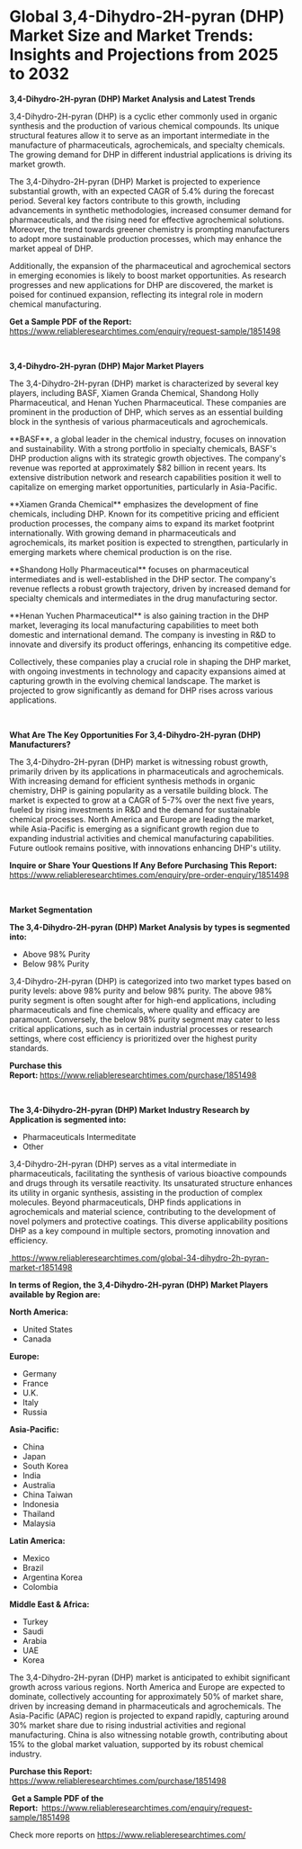 <p><h1>Global 3,4-Dihydro-2H-pyran (DHP) Market Size and Market Trends: Insights and Projections from 2025 to 2032</h1></p><p><strong>3,4-Dihydro-2H-pyran (DHP) Market Analysis and Latest Trends</strong></p>
<p><p>3,4-Dihydro-2H-pyran (DHP) is a cyclic ether commonly used in organic synthesis and the production of various chemical compounds. Its unique structural features allow it to serve as an important intermediate in the manufacture of pharmaceuticals, agrochemicals, and specialty chemicals. The growing demand for DHP in different industrial applications is driving its market growth.</p><p>The 3,4-Dihydro-2H-pyran (DHP) Market is projected to experience substantial growth, with an expected CAGR of 5.4% during the forecast period. Several key factors contribute to this growth, including advancements in synthetic methodologies, increased consumer demand for pharmaceuticals, and the rising need for effective agrochemical solutions. Moreover, the trend towards greener chemistry is prompting manufacturers to adopt more sustainable production processes, which may enhance the market appeal of DHP.</p><p>Additionally, the expansion of the pharmaceutical and agrochemical sectors in emerging economies is likely to boost market opportunities. As research progresses and new applications for DHP are discovered, the market is poised for continued expansion, reflecting its integral role in modern chemical manufacturing.</p></p>
<p><strong>Get a Sample PDF of the Report:&nbsp;</strong> <a href="https://www.reliableresearchtimes.com/enquiry/request-sample/1851498?utm_campaign=2714&utm_medium=2&utm_source=Github&utm_content=ia&utm_term=26032025&utm_id=34-dihydro-2h-pyran-dhp">https://www.reliableresearchtimes.com/enquiry/request-sample/1851498</a></p>
<p>&nbsp;</p>
<p><strong>3,4-Dihydro-2H-pyran (DHP) Major Market Players</strong></p>
<p><p>The 3,4-Dihydro-2H-pyran (DHP) market is characterized by several key players, including BASF, Xiamen Granda Chemical, Shandong Holly Pharmaceutical, and Henan Yuchen Pharmaceutical. These companies are prominent in the production of DHP, which serves as an essential building block in the synthesis of various pharmaceuticals and agrochemicals.</p><p>**BASF**, a global leader in the chemical industry, focuses on innovation and sustainability. With a strong portfolio in specialty chemicals, BASF's DHP production aligns with its strategic growth objectives. The company's revenue was reported at approximately $82 billion in recent years. Its extensive distribution network and research capabilities position it well to capitalize on emerging market opportunities, particularly in Asia-Pacific.</p><p>**Xiamen Granda Chemical** emphasizes the development of fine chemicals, including DHP. Known for its competitive pricing and efficient production processes, the company aims to expand its market footprint internationally. With growing demand in pharmaceuticals and agrochemicals, its market position is expected to strengthen, particularly in emerging markets where chemical production is on the rise.</p><p>**Shandong Holly Pharmaceutical** focuses on pharmaceutical intermediates and is well-established in the DHP sector. The company's revenue reflects a robust growth trajectory, driven by increased demand for specialty chemicals and intermediates in the drug manufacturing sector.</p><p>**Henan Yuchen Pharmaceutical** is also gaining traction in the DHP market, leveraging its local manufacturing capabilities to meet both domestic and international demand. The company is investing in R&D to innovate and diversify its product offerings, enhancing its competitive edge.</p><p>Collectively, these companies play a crucial role in shaping the DHP market, with ongoing investments in technology and capacity expansions aimed at capturing growth in the evolving chemical landscape. The market is projected to grow significantly as demand for DHP rises across various applications.</p></p>
<p>&nbsp;</p>
<p><strong>What Are The Key Opportunities For 3,4-Dihydro-2H-pyran (DHP) Manufacturers?</strong></p>
<p><p>The 3,4-Dihydro-2H-pyran (DHP) market is witnessing robust growth, primarily driven by its applications in pharmaceuticals and agrochemicals. With increasing demand for efficient synthesis methods in organic chemistry, DHP is gaining popularity as a versatile building block. The market is expected to grow at a CAGR of 5-7% over the next five years, fueled by rising investments in R&D and the demand for sustainable chemical processes. North America and Europe are leading the market, while Asia-Pacific is emerging as a significant growth region due to expanding industrial activities and chemical manufacturing capabilities. Future outlook remains positive, with innovations enhancing DHP's utility.</p></p>
<p><strong>Inquire or Share Your Questions If Any Before Purchasing This Report:</strong> <a href="https://www.reliableresearchtimes.com/enquiry/pre-order-enquiry/1851498?utm_campaign=2714&utm_medium=2&utm_source=Github&utm_content=ia&utm_term=26032025&utm_id=34-dihydro-2h-pyran-dhp">https://www.reliableresearchtimes.com/enquiry/pre-order-enquiry/1851498</a></p>
<p>&nbsp;</p>
<p><strong>Market Segmentation</strong></p>
<p><strong>The 3,4-Dihydro-2H-pyran (DHP) Market Analysis by types is segmented into:</strong></p>
<p><ul><li>Above 98% Purity</li><li>Below 98% Purity</li></ul></p>
<p><p>3,4-Dihydro-2H-pyran (DHP) is categorized into two market types based on purity levels: above 98% purity and below 98% purity. The above 98% purity segment is often sought after for high-end applications, including pharmaceuticals and fine chemicals, where quality and efficacy are paramount. Conversely, the below 98% purity segment may cater to less critical applications, such as in certain industrial processes or research settings, where cost efficiency is prioritized over the highest purity standards.</p></p>
<p><strong>Purchase this Report:&nbsp;</strong><a href="https://www.reliableresearchtimes.com/purchase/1851498?utm_campaign=2714&utm_medium=2&utm_source=Github&utm_content=ia&utm_term=26032025&utm_id=34-dihydro-2h-pyran-dhp">https://www.reliableresearchtimes.com/purchase/1851498</a></p>
<p>&nbsp;</p>
<p><strong>The 3,4-Dihydro-2H-pyran (DHP) Market Industry Research by Application is segmented into:</strong></p>
<p><ul><li>Pharmaceuticals Intermeditate</li><li>Other</li></ul></p>
<p><p>3,4-Dihydro-2H-pyran (DHP) serves as a vital intermediate in pharmaceuticals, facilitating the synthesis of various bioactive compounds and drugs through its versatile reactivity. Its unsaturated structure enhances its utility in organic synthesis, assisting in the production of complex molecules. Beyond pharmaceuticals, DHP finds applications in agrochemicals and material science, contributing to the development of novel polymers and protective coatings. This diverse applicability positions DHP as a key compound in multiple sectors, promoting innovation and efficiency.</p></p>
<p><a href="https://www.reliableresearchtimes.com/global-34-dihydro-2h-pyran-market-r1851498?utm_campaign=2714&utm_medium=2&utm_source=Github&utm_content=ia&utm_term=26032025&utm_id=34-dihydro-2h-pyran-dhp">&nbsp;https://www.reliableresearchtimes.com/global-34-dihydro-2h-pyran-market-r1851498</a></p>
<p><strong>In terms of Region, the 3,4-Dihydro-2H-pyran (DHP) Market Players available by Region are:</strong></p>
<p>
    <p> <strong> North America: </strong>
        <ul>
            <li>United States</li>
            <li>Canada</li>
        </ul>
        </p> 
    <p> <strong> Europe: </strong>
        <ul>
            <li>Germany</li>
            <li>France</li>
            <li>U.K.</li>
            <li>Italy</li>
            <li>Russia</li>
        </ul>
        </p> 
    <p> <strong> Asia-Pacific: </strong>
        <ul>
            <li>China</li>
            <li>Japan</li>
            <li>South Korea</li>
            <li>India</li>
            <li>Australia</li>
            <li>China Taiwan</li>
            <li>Indonesia</li>
            <li>Thailand</li>
            <li>Malaysia</li>
        </ul>
        </p> 
    <p> <strong> Latin America: </strong>
        <ul>
            <li>Mexico</li>
            <li>Brazil</li>
            <li>Argentina Korea</li>
            <li>Colombia</li>
        </ul>
        </p> 
    <p> <strong> Middle East & Africa: </strong>
        <ul>
            <li>Turkey</li>
            <li>Saudi</li>
            <li>Arabia</li>
            <li>UAE</li>
            <li>Korea</li>
        </ul>
    </p>
    </p>
<p><p>The 3,4-Dihydro-2H-pyran (DHP) market is anticipated to exhibit significant growth across various regions. North America and Europe are expected to dominate, collectively accounting for approximately 50% of market share, driven by increasing demand in pharmaceuticals and agrochemicals. The Asia-Pacific (APAC) region is projected to expand rapidly, capturing around 30% market share due to rising industrial activities and regional manufacturing. China is also witnessing notable growth, contributing about 15% to the global market valuation, supported by its robust chemical industry.</p></p>
<p><strong>Purchase this Report: </strong><a href="https://www.reliableresearchtimes.com/purchase/1851498?utm_campaign=2714&utm_medium=2&utm_source=Github&utm_content=ia&utm_term=26032025&utm_id=34-dihydro-2h-pyran-dhp">https://www.reliableresearchtimes.com/purchase/1851498</a></p>
<p>&nbsp;<strong>Get a Sample PDF of the Report:&nbsp;&nbsp;</strong><a href="https://www.reliableresearchtimes.com/enquiry/request-sample/1851498?utm_campaign=2714&utm_medium=2&utm_source=Github&utm_content=ia&utm_term=26032025&utm_id=34-dihydro-2h-pyran-dhp">https://www.reliableresearchtimes.com/enquiry/request-sample/1851498</a></p>
<p><strong></strong></p>
<p>Check more reports on <a href="https://www.reliableresearchtimes.com/?utm_campaign=2714&utm_medium=2&utm_source=Github&utm_content=ia&utm_term=26032025&utm_id=34-dihydro-2h-pyran-dhp">https://www.reliableresearchtimes.com/</a></p>